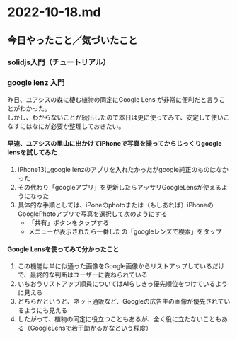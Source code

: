 # 2022-10-18.md

## 今日やったこと／気づいたこと

### solidjs入門（チュートリアル）

### google lenz 入門

昨日、ユアシスの森に棲む植物の同定にGoogle Lens が非常に便利だと言うことがわかった。  
しかし、わからないことが続出したので本日は更に使ってみて、安定して使いこなすにはなにが必要か整理しておきたい。

#### 早速、ユアシスの里山に出かけてiPhoneで写真を撮ってからじっくりgoogle lensを試してみた

1. iPhone13にgoogle lenzのアプリを入れたかったがgoogle純正のものはなかった
2. その代わり「googleアプリ」を更新したらアッサリGoogleLensが使えるようになった
3. 具体的な手順としては、iPoneのphotoまたは（もしあれば）iPhoneのGooglePhotoアプリで写真を選択して次のようにする
      - 「共有」ボタンをタップする
      - メニューが表示されたら一番したの「googleレンズで検索」をタップ

#### Google Lensを使ってみて分かったこと

1. この機能は単に似通った画像をGoogle画像からリストアップしているだけで、最終的な判断はユーザーに委ねられている
2. いちおうリストアップ順員についてはAIらしきっ優先順位をつけているように見える
3. どちらかというと、ネット通販など、Googleの広告主の画像が優先されているようにも見える
4. したがって、植物の同定に役立つこともあるが、全く役に立たないこともある（GoogleLensで若干助かるかなという程度）
